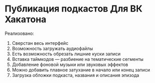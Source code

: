 # Публикация подкастов Для ВК Хакатона 

Реализовано:
1) Сверстан весь интерфейс
2) Возможность загружать аудиофайлы
3) Есть возможность обрезать лишние куски записи
4) Вставка таймкодов — разбиение на тематические сегменты
5) Добавление фоновой музыки или звуковых эффектов
6) Можно добавить плавное затухание в начало или конец записи
7) Загрузка обложки подкаста, названия и описания эпизода
